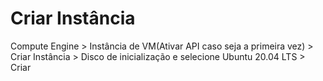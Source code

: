 # Criar Instância

Compute Engine > Instância de VM(Ativar API caso seja a primeira vez) > Criar Instância > Disco de inicialização e selecione Ubuntu 20.04 LTS > Criar